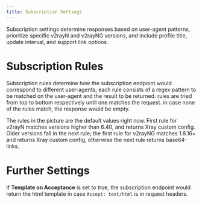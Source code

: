 ```yaml
---
title: Subscription Settings
---
```


Subscription settings determine responses based on user-agent patterns,
prioritize specific v2rayN and v2rayNG versions, and include profile title,
update interval, and support link options.

# Subscription Rules

Subscription rules determine how the subscription endpoint would correspond
to different user-agents; each rule consists of a regex pattern to be matched
on the user-agent and the result to be returned. rules are tried from top to bottom
respectively until one matches the request. in case none of the rules match, the
response would be empty.

The rules in the picture are the default values right now. First rule for v2rayN
matches versions higher than 6.40, and returns Xray custom config. Older versions
fall in the next rule; the first rule for v2rayNG matches 1.8.16+ and returns
Xray custom config, otherwise the next rule returns base64-links.

# Further Settings

If **Template on Acceptance** is set to true, the subscription endpoint would
return the html template in case `Accept: text/html` is in request headers.
